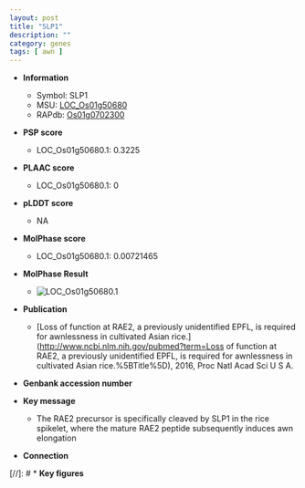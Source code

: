 ```yaml
---
layout: post
title: "SLP1"
description: ""
category: genes
tags: [ awn ]
---
```


* **Information**  
    + Symbol: SLP1  
    + MSU: [LOC_Os01g50680](http://rice.plantbiology.msu.edu/cgi-bin/ORF_infopage.cgi?orf=LOC_Os01g50680)  
    + RAPdb: [Os01g0702300](http://rapdb.dna.affrc.go.jp/viewer/gbrowse_details/irgsp1?name=Os01g0702300)  

* **PSP score**  
    + LOC_Os01g50680.1: 0.3225 

* **PLAAC score**  
    + LOC_Os01g50680.1: 0 

* **pLDDT score**
    + NA


* **MolPhase score**
    + LOC_Os01g50680.1: 0.00721465

* **MolPhase Result**
    + ![LOC_Os01g50680.1](https://304243504.github.io/Pictures/LOC_Os01g/LOC_Os01g50680.1.png)

* **Publication**  
    + [Loss of function at RAE2, a previously unidentified EPFL, is required for awnlessness in cultivated Asian rice.](http://www.ncbi.nlm.nih.gov/pubmed?term=Loss of function at RAE2, a previously unidentified EPFL, is required for awnlessness in cultivated Asian rice.%5BTitle%5D), 2016, Proc Natl Acad Sci U S A.

* **Genbank accession number**  

* **Key message**  
    + The RAE2 precursor is specifically cleaved by SLP1 in the rice spikelet, where the mature RAE2 peptide subsequently induces awn elongation

* **Connection**  

[//]: # * **Key figures**  


